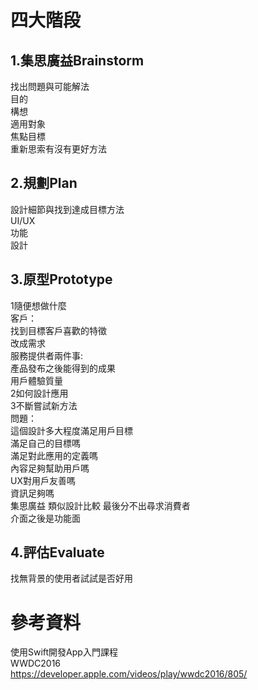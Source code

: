 # 四大階段  
## 1.集思廣益Brainstorm  
找出問題與可能解法  
目的  
構想  
適用對象  
焦點目標  
重新思索有沒有更好方法  
## 2.規劃Plan  
設計細節與找到達成目標方法  
UI/UX  
功能  
設計  
## 3.原型Prototype  
1隨便想做什麼  
客戶：  
找到目標客戶喜歡的特徵  
改成需求  
服務提供者兩件事:  
產品發布之後能得到的成果  
用戶體驗質量  
2如何設計應用  
3不斷嘗試新方法  
問題：  
這個設計多大程度滿足用戶目標  
滿足自己的目標嗎  
滿足對此應用的定義嗎  
內容足夠幫助用戶嗎  
UX對用戶友善嗎  
資訊足夠嗎  
集思廣益 類似設計比較 最後分不出尋求消費者  
介面之後是功能面  
## 4.評估Evaluate  
找無背景的使用者試試是否好用  

# 參考資料  
使用Swift開發App入門課程  
WWDC2016  
https://developer.apple.com/videos/play/wwdc2016/805/  

